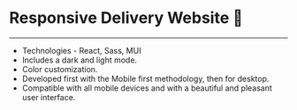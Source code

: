 # Responsive Delivery Website 🚚
***
* Technologies - React, Sass, MUI
* Includes a dark and light mode.
* Color customization.
* Developed first with the Mobile first methodology, then for desktop.
* Compatible with all mobile devices and with a beautiful and pleasant user interface.